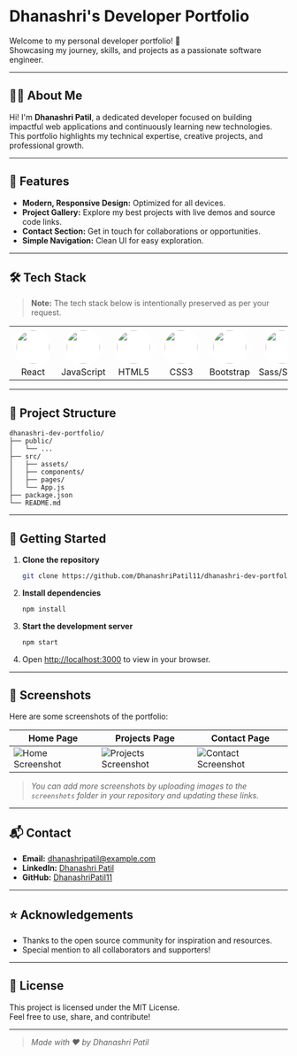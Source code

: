 # Dhanashri's Developer Portfolio

Welcome to my personal developer portfolio! 🚀  
Showcasing my journey, skills, and projects as a passionate software engineer.

---

## 👩‍💻 About Me

Hi! I'm **Dhanashri Patil**, a dedicated developer focused on building impactful web applications and continuously learning new technologies. This portfolio highlights my technical expertise, creative projects, and professional growth.

---

## 🌟 Features

- **Modern, Responsive Design:** Optimized for all devices.
- **Project Gallery:** Explore my best projects with live demos and source code links.
- **Contact Section:** Get in touch for collaborations or opportunities.
- **Simple Navigation:** Clean UI for easy exploration.

---

## 🛠️ Tech Stack

> **Note:** The tech stack below is intentionally preserved as per your request.

<div align="center">

<table>
  <tr>
    <td align="center">
      <img src="https://cdn.jsdelivr.net/gh/devicons/devicon/icons/react/react-original.svg" width="60" style="border-radius:50%;background:#fff;padding:5px;" /><br/>React
    </td>
    <td align="center">
      <img src="https://cdn.jsdelivr.net/gh/devicons/devicon/icons/javascript/javascript-original.svg" width="60" style="border-radius:50%;background:#fff;padding:5px;" /><br/>JavaScript
    </td>
    <td align="center">
      <img src="https://cdn.jsdelivr.net/gh/devicons/devicon/icons/html5/html5-original.svg" width="60" style="border-radius:50%;background:#fff;padding:5px;" /><br/>HTML5
    </td>
    <td align="center">
      <img src="https://cdn.jsdelivr.net/gh/devicons/devicon/icons/css3/css3-original.svg" width="60" style="border-radius:50%;background:#fff;padding:5px;" /><br/>CSS3
    </td>
    <td align="center">
      <img src="https://cdn.jsdelivr.net/gh/devicons/devicon/icons/bootstrap/bootstrap-original.svg" width="60" style="border-radius:50%;background:#fff;padding:5px;" /><br/>Bootstrap
    </td>
    <td align="center">
      <img src="https://cdn.jsdelivr.net/gh/devicons/devicon/icons/sass/sass-original.svg" width="60" style="border-radius:50%;background:#fff;padding:5px;" /><br/>Sass/SCSS
    </td>
    <td align="center">
      <img src="https://cdn.jsdelivr.net/gh/devicons/devicon/icons/nodejs/nodejs-original.svg" width="60" style="border-radius:50%;background:#fff;padding:5px;" /><br/>Node.js
    </td>
    <td align="center">
      <img src="https://cdn.jsdelivr.net/gh/devicons/devicon/icons/express/express-original.svg" width="60" style="border-radius:50%;background:#fff;padding:5px;" /><br/>Express.js
    </td>
    <td align="center">
      <img src="https://cdn.jsdelivr.net/gh/devicons/devicon/icons/mongodb/mongodb-original.svg" width="60" style="border-radius:50%;background:#fff;padding:5px;" /><br/>MongoDB
    </td>
    <td align="center">
      <img src="https://cdn.jsdelivr.net/gh/devicons/devicon/icons/git/git-original.svg" width="60" style="border-radius:50%;background:#fff;padding:5px;" /><br/>Git
    </td>
    <td align="center">
      <img src="https://cdn.jsdelivr.net/gh/devicons/devicon/icons/github/github-original.svg" width="60" style="border-radius:50%;background:#fff;padding:5px;" /><br/>GitHub
    </td>
  </tr>
</table>
</div>

---

## 📂 Project Structure

```
dhanashri-dev-portfolio/
├── public/
│   └── ...
├── src/
│   ├── assets/
│   ├── components/
│   ├── pages/
│   └── App.js
├── package.json
└── README.md
```

---

## 🚀 Getting Started

1. **Clone the repository**
   ```bash
   git clone https://github.com/DhanashriPatil11/dhanashri-dev-portfolio.git
   ```
2. **Install dependencies**
   ```bash
   npm install
   ```
3. **Start the development server**
   ```bash
   npm start
   ```
4. Open [http://localhost:3000](http://localhost:3000) to view in your browser.

---

## 📸 Screenshots

Here are some screenshots of the portfolio:

| Home Page | Projects Page | Contact Page |
|-----------|---------------|--------------|
| ![Home Screenshot](https://raw.githubusercontent.com/DhanashriPatil11/dhanashri-dev-portfolio/main/screenshots/home.png) | ![Projects Screenshot](https://raw.githubusercontent.com/DhanashriPatil11/dhanashri-dev-portfolio/main/screenshots/projects.png) | ![Contact Screenshot](https://raw.githubusercontent.com/DhanashriPatil11/dhanashri-dev-portfolio/main/screenshots/contact.png) |

> _You can add more screenshots by uploading images to the `screenshots` folder in your repository and updating these links._

---

## 📬 Contact

- **Email:** dhanashripatil@example.com
- **LinkedIn:** [Dhanashri Patil](https://linkedin.com/in/dhanashripatil)
- **GitHub:** [DhanashriPatil11](https://github.com/DhanashriPatil11)

---

## ⭐ Acknowledgements

- Thanks to the open source community for inspiration and resources.
- Special mention to all collaborators and supporters!

---

## 📄 License

This project is licensed under the MIT License.  
Feel free to use, share, and contribute!

---

> *Made with ❤️ by Dhanashri Patil*

